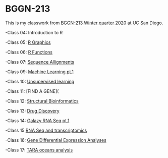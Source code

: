 # BGGN-213

This is my classwork from [BGGN-213 Winter quarter 2020](https://bioboot.github.io/bggn213) at UC San Diego. 

-Class 04: Introduction to R

-Class 05: [R Graphics](https://github.com/arieschavira/BGGN-213/blob/master/Class5/CLASS__5.md)

-Class 06: [R Functions](https://github.com/arieschavira/BGGN-213/blob/master/Class6/Class_6.md)

-Class 07: [Sequence Allignments](https://github.com/arieschavira/BGGN-213/blob/master/Class7/class7.md)

-Class 09: [Machine Learning pt.1](https://github.com/arieschavira/BGGN-213/blob/master/Class%209/PCA.md)

-Class 10: [Unsupervised learning](https://github.com/arieschavira/BGGN-213/blob/master/Class10/Class10.md)

-Class 11: [FIND A GENE](

-Class 12: [Structural Bioinformatics](https://github.com/arieschavira/BGGN-213/blob/master/Class%2012/Structural-Bioinformatics-.md)

-Class 13: [Drug Discovery](https://github.com/arieschavira/BGGN-213/blob/master/Class%2012/Structural-Bioinformatics-.md)

-Class 14: [Galazy RNA Seq pt.1](https://github.com/arieschavira/BGGN-213/blob/master/Class%2014/Class-14.md)

-Class 15 [RNA Seq and transcriptomics](https://github.com/arieschavira/BGGN-213/blob/master/Class%2015/Class-15.md)

-Class 16: [Gene Differential Expression Analyses](https://github.com/arieschavira/BGGN-213/blob/master/Class%2016/Class-16.md)

-Class 17: [TARA oceans analysis](https://github.com/arieschavira/BGGN-213/blob/master/Class%2017/CLASS17.md)

